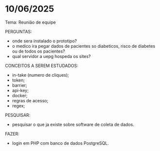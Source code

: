 # 10/06/2025

Tema: Reunião de equipe

PERGUNTAS:

- onde sera instalado o prototipo?
- o medico ira pegar dados de pacientes so diabeticos, risco de diabetes ou de todos os pacientes?
- qual servidor a uepg hospeda os sites?

CONCEITOS A SEREM ESTUDADOS:

- in-take (numero de cliques);
- token;
- barrier;
- api-key;
- docker;
- regras de acesso;
- regex;

PESQUISAR:

- pesquisar o que ja existe sobre software de coleta de dados.

FAZER:

- login em PHP com banco de dados PostgreSQL.
